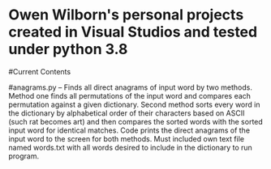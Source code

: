 
# Owen Wilborn's personal projects created in Visual Studios and tested under python 3.8

#Current Contents

#anagrams.py – Finds all direct anagrams of input word by two methods. Method one finds all permutations of the input word and compares each permutation against a given dictionary. Second method sorts every word in the dictionary by alphabetical order of their characters based on ASCII (such rat becomes art) and then compares the sorted words with the sorted input word for identical matches. Code prints the direct anagrams of the input word to the screen for both methods. Must included own text file named words.txt with all words desired to include in the dictionary to run program.

